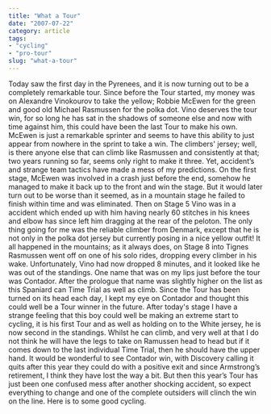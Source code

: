 ```yaml
---
title: "What a Tour"
date: "2007-07-22"
category: article
tags:
- "cycling"
- "pro-tour"
slug: "what-a-tour"
---
```


Today saw the first day in the Pyrenees, and it is now turning out to be a completely remarkable tour. Since before the Tour started, my money was on Alexandre Vinokourov to take the yellow; Robbie McEwen for the green and good old Michael Rasmussen for the polka dot. Vino deserves the tour win, for so long he has sat in the shadows of someone else and now with time against him, this could have been the last Tour to make his own. McEwen is just a remarkable sprinter and seems to have this ability to just appear from nowhere in the sprint to take a win. The climbers' jersey; well, is there anyone else that can climb like Rasmussen and consistently at that; two years running so far, seems only right to make it three. Yet, accident’s and strange team tactics have made a mess of my predictions. On the first stage, McEwen was involved in a crash just before the end, somehow he managed to make it back up to the front and win the stage. But it would later turn out to be worse than it seemed, as in a mountain stage he failed to finish within time and was eliminated. Then on Stage 5 Vino was in a accident which ended up with him having nearly 60 stitches in his knees and elbow has since left him dragging at the rear of the peloton. The only thing going for me was the reliable climber from Denmark, except that he is not only in the polka dot jersey but currently posing in a nice yellow outfit! It all happened in the mountains; as it always does, on Stage 8 into Tignes Rasmussen went off on one of his solo rides, dropping every climber in his wake. Unfortunately, Vino had now dropped 8 minutes, and it looked like he was out of the standings. One name that was on my lips just before the tour was Contador. After the prologue that name was slightly higher on the list as this Spaniard can Time Trial as well as climb. Since the Tour has been turned on its head each day, I kept my eye on Contador and thought this could well be a Tour winner in the future. After today's stage I have a strange feeling that this boy could well be making an extreme start to cycling, it is his first Tour and as well as holding on to the White jersey, he is now second in the standings. Whilst he can climb, and very well at that I do not think he will have the legs to take on Ramussen head to head but if it comes down to the last individual Time Trial, then he should have the upper hand. It would be wonderful to see Contador win, with Discovery calling it quits after this year they could do with a positive exit and since Armstrong’s retirement, I think they have lost the way a bit. But then this year’s Tour has just been one confused mess after another shocking accident, so expect everything to change and one of the complete outsiders will clinch the win on the line. Here is to some good cycling.
